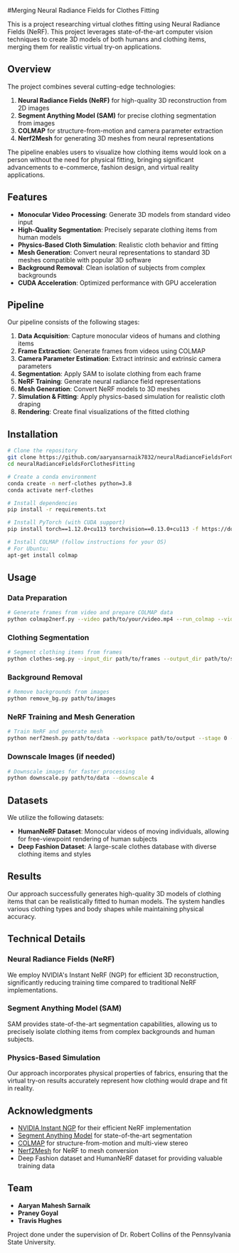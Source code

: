 #Merging Neural Radiance Fields for Clothes Fitting

This is a project researching virtual clothes fitting using Neural Radiance Fields (NeRF). This project leverages state-of-the-art computer vision techniques to create 3D models of both humans and clothing items, merging them for realistic virtual try-on applications.

## Overview

The project combines several cutting-edge technologies:

1. **Neural Radiance Fields (NeRF)** for high-quality 3D reconstruction from 2D images
2. **Segment Anything Model (SAM)** for precise clothing segmentation from images
3. **COLMAP** for structure-from-motion and camera parameter extraction
4. **Nerf2Mesh** for generating 3D meshes from neural representations

The pipeline enables users to visualize how clothing items would look on a person without the need for physical fitting, bringing significant advancements to e-commerce, fashion design, and virtual reality applications.

## Features

- **Monocular Video Processing**: Generate 3D models from standard video input
- **High-Quality Segmentation**: Precisely separate clothing items from human models
- **Physics-Based Cloth Simulation**: Realistic cloth behavior and fitting
- **Mesh Generation**: Convert neural representations to standard 3D meshes compatible with popular 3D software
- **Background Removal**: Clean isolation of subjects from complex backgrounds
- **CUDA Acceleration**: Optimized performance with GPU acceleration

## Pipeline

Our pipeline consists of the following stages:

1. **Data Acquisition**: Capture monocular videos of humans and clothing items
2. **Frame Extraction**: Generate frames from videos using COLMAP
3. **Camera Parameter Estimation**: Extract intrinsic and extrinsic camera parameters
4. **Segmentation**: Apply SAM to isolate clothing from each frame
5. **NeRF Training**: Generate neural radiance field representations
6. **Mesh Generation**: Convert NeRF models to 3D meshes
7. **Simulation & Fitting**: Apply physics-based simulation for realistic cloth draping
8. **Rendering**: Create final visualizations of the fitted clothing

## Installation

```bash
# Clone the repository
git clone https://github.com/aaryansarnaik7832/neuralRadianceFieldsForClothesFitting.git
cd neuralRadianceFieldsForClothesFitting

# Create a conda environment
conda create -n nerf-clothes python=3.8
conda activate nerf-clothes

# Install dependencies
pip install -r requirements.txt

# Install PyTorch (with CUDA support)
pip install torch==1.12.0+cu113 torchvision==0.13.0+cu113 -f https://download.pytorch.org/whl/cu113/torch_stable.html

# Install COLMAP (follow instructions for your OS)
# For Ubuntu:
apt-get install colmap
```

## Usage

### Data Preparation

```bash
# Generate frames from video and prepare COLMAP data
python colmap2nerf.py --video path/to/your/video.mp4 --run_colmap --video_fps 30 --colmap_matcher sequential
```

### Clothing Segmentation

```bash
# Segment clothing items from frames
python clothes-seg.py --input_dir path/to/frames --output_dir path/to/segmented --resize_images --image_size 512_512
```

### Background Removal

```bash
# Remove backgrounds from images
python remove_bg.py path/to/images
```

### NeRF Training and Mesh Generation

```bash
# Train NeRF and generate mesh
python nerf2mesh.py path/to/data --workspace path/to/output --stage 0 --O
```

### Downscale Images (if needed)

```bash
# Downscale images for faster processing
python downscale.py path/to/data --downscale 4
```

## Datasets

We utilize the following datasets:

- **HumanNeRF Dataset**: Monocular videos of moving individuals, allowing for free-viewpoint rendering of human subjects
- **Deep Fashion Dataset**: A large-scale clothes database with diverse clothing items and styles

## Results

Our approach successfully generates high-quality 3D models of clothing items that can be realistically fitted to human models. The system handles various clothing types and body shapes while maintaining physical accuracy.

## Technical Details

### Neural Radiance Fields (NeRF)

We employ NVIDIA's Instant NeRF (NGP) for efficient 3D reconstruction, significantly reducing training time compared to traditional NeRF implementations.

### Segment Anything Model (SAM)

SAM provides state-of-the-art segmentation capabilities, allowing us to precisely isolate clothing items from complex backgrounds and human subjects.

### Physics-Based Simulation

Our approach incorporates physical properties of fabrics, ensuring that the virtual try-on results accurately represent how clothing would drape and fit in reality.

## Acknowledgments

- [NVIDIA Instant NGP](https://github.com/NVlabs/instant-ngp) for their efficient NeRF implementation
- [Segment Anything Model](https://github.com/facebookresearch/segment-anything) for state-of-the-art segmentation
- [COLMAP](https://colmap.github.io/) for structure-from-motion and multi-view stereo
- [Nerf2Mesh](https://github.com/ashawkey/nerf2mesh) for NeRF to mesh conversion
- Deep Fashion dataset and HumanNeRF dataset for providing valuable training data

## Team

- **Aaryan Mahesh Sarnaik**
- **Praney Goyal**
- **Travis Hughes**

Project done under the supervision of Dr. Robert Collins of the Pennsylvania State University.
